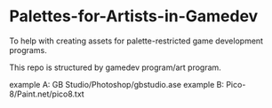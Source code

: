 # Palettes-for-Artists-in-Gamedev
To help with creating assets for palette-restricted game development programs.

This repo is structured by gamedev program/art program.

example A: GB Studio/Photoshop/gbstudio.ase
example B: Pico-8/Paint.net/pico8.txt
